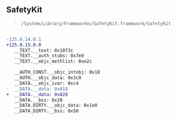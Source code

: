 ## SafetyKit

> `/System/Library/Frameworks/SafetyKit.framework/SafetyKit`

```diff

-125.0.14.0.1
+125.0.15.0.0
   __TEXT.__text: 0x1073c
   __TEXT.__auth_stubs: 0x7e0
   __TEXT.__objc_methlist: 0xe2c

   __AUTH_CONST.__objc_intobj: 0x18
   __AUTH.__objc_data: 0x3c0
   __DATA.__objc_ivar: 0xc4
-  __DATA.__data: 0x818
+  __DATA.__data: 0x828
   __DATA.__bss: 0x20
   __DATA_DIRTY.__objc_data: 0x1e0
   __DATA_DIRTY.__bss: 0x50

```

